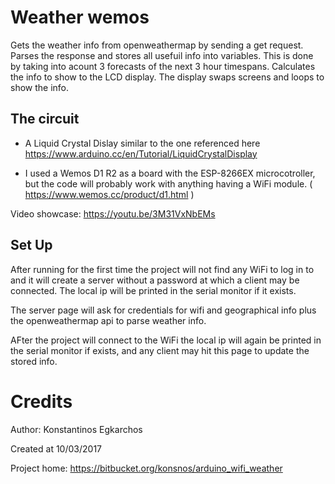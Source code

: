 # Weather wemos #

Gets the weather info from openweathermap by sending a get request.
Parses the response and stores all usefuil info into variables.
This is done by taking into acount 3 forecasts of the next 3 hour timespans.
Calculates the info to show to the LCD display.
The display swaps screens and loops to show the info.

## The circuit ##

* A Liquid Crystal Dislay similar to the one referenced here https://www.arduino.cc/en/Tutorial/LiquidCrystalDisplay

* I used a Wemos D1 R2 as a board with the ESP-8266EX microcotroller, 
  but the code will probably work with anything having a WiFi module. ( https://www.wemos.cc/product/d1.html )

Video showcase: https://youtu.be/3M31VxNbEMs

## Set Up ##
After running for the first time the project will not find any WiFi to log in to and it will create a server without a password at which a client may be connected. The local ip will be printed in the serial monitor if it exists.

The server page will ask for credentials for wifi and geographical info plus the openweathermap api to parse weather info.

AFter the project will connect to the WiFi the local ip will again be printed in the serial monitor if exists, and any client may hit this page to update the stored info.

# Credits #
Author: Konstantinos Egkarchos

Created at 10/03/2017

Project home: https://bitbucket.org/konsnos/arduino_wifi_weather